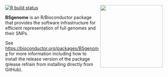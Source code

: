 [<img src="https://www.bioconductor.org/images/logo/jpg/bioconductor_logo_rgb.jpg" width="200" align="right"/>](https://bioconductor.org/)  

[![R build
status](https://github.com/Bioconductor/BSgenome/workflows/rworkflows/badge.svg)](https://github.com/Bioconductor/BSgenome/actions)

**BSgenome** is an R/Bioconductor package that provides the software infrastructure for efficient representation of full genomes and their SNPs.

See https://bioconductor.org/packages/BSgenome for more information including how to install the release version of the package (please refrain from installing directly from GitHub).

